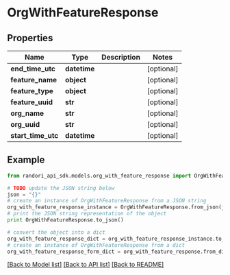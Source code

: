# OrgWithFeatureResponse


## Properties

Name | Type | Description | Notes
------------ | ------------- | ------------- | -------------
**end_time_utc** | **datetime** |  | [optional] 
**feature_name** | **object** |  | [optional] 
**feature_type** | **object** |  | [optional] 
**feature_uuid** | **str** |  | [optional] 
**org_name** | **str** |  | [optional] 
**org_uuid** | **str** |  | [optional] 
**start_time_utc** | **datetime** |  | [optional] 

## Example

```python
from randori_api_sdk.models.org_with_feature_response import OrgWithFeatureResponse

# TODO update the JSON string below
json = "{}"
# create an instance of OrgWithFeatureResponse from a JSON string
org_with_feature_response_instance = OrgWithFeatureResponse.from_json(json)
# print the JSON string representation of the object
print OrgWithFeatureResponse.to_json()

# convert the object into a dict
org_with_feature_response_dict = org_with_feature_response_instance.to_dict()
# create an instance of OrgWithFeatureResponse from a dict
org_with_feature_response_form_dict = org_with_feature_response.from_dict(org_with_feature_response_dict)
```
[[Back to Model list]](../README.md#documentation-for-models) [[Back to API list]](../README.md#documentation-for-api-endpoints) [[Back to README]](../README.md)


